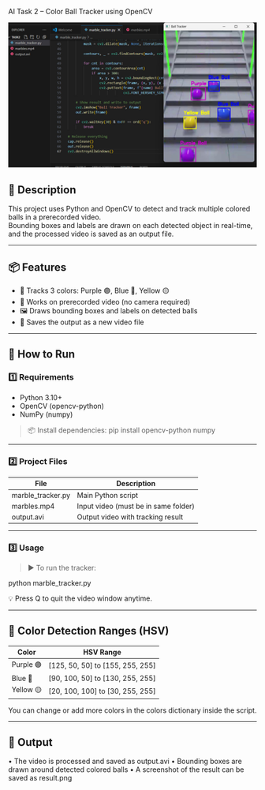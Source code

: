 AI Task 2 – Color Ball Tracker using OpenCV

![Preview](result.png)

## 📝 Description
This project uses Python and OpenCV to detect and track multiple colored balls in a prerecorded video.  
Bounding boxes and labels are drawn on each detected object in real-time, and the processed video is saved as an output file.

---

## 📦 Features

- 🎯 Tracks 3 colors: 
Purple 🟣, Blue 🔵, Yellow 🟡
- 📁 Works on prerecorded video (no camera required)
- 🖼 Draws bounding boxes and labels on detected balls
- 💾 Saves the output as a new video file

---

## 🚀 How to Run

### 1️⃣ Requirements

- Python 3.10+
- OpenCV (opencv-python)
- NumPy (numpy)

> 📦 Install dependencies:
pip install opencv-python numpy

---

### 2️⃣ Project Files

| File              | Description                           |
|-------------------|---------------------------------------|
| marble_tracker.py | Main Python script                   |
| marbles.mp4       | Input video (must be in same folder) |
| output.avi        | Output video with tracking result     |

---

### 3️⃣ Usage

> ▶️ To run the tracker:

python marble_tracker.py

💡 Press Q to quit the video window anytime.

---

## 🎨 Color Detection Ranges (HSV)

| Color   | HSV Range                                |
|---------|-------------------------------------------|
| Purple 🟣 | [125, 50, 50] to [155, 255, 255]       |
| Blue 🔵   | [90, 100, 50] to [130, 255, 255]       |
| Yellow 🟡 | [20, 100, 100] to [30, 255, 255]       |

You can change or add more colors in the colors dictionary inside the script.

---

## 🎥 Output
 • The video is processed and saved as output.avi
 • Bounding boxes are drawn around detected colored balls
 • A screenshot of the result can be saved as result.png

